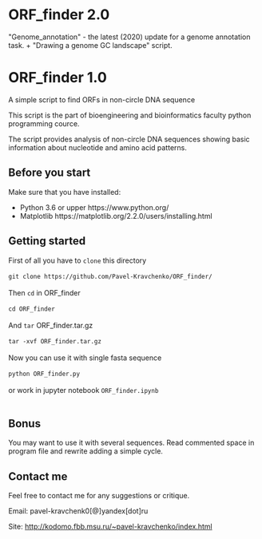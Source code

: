 # ORF_finder 2.0
"Genome_annotation" - the latest (2020) update for a genome annotation task. + "Drawing a genome GC landscape" script.

# ORF_finder 1.0
A simple script to find ORFs in non-circle DNA sequence

This script is the part of bioengineering and bioinformatics faculty python programming cource.

The script provides analysis of non-circle DNA sequences showing basic information about nucleotide and amino acid patterns.

## Before you start

Make sure that you have installed:
<ul>
<li>Python 3.6 or upper https://www.python.org/
<li>Matplotlib https://matplotlib.org/2.2.0/users/installing.html
</ul>

## Getting started

First of all you have to ```clone``` this directory</br></br>
```git clone https://github.com/Pavel-Kravchenko/ORF_finder/```</br></br>
Then ```cd``` in ORF_finder </br></br>
```cd ORF_finder```</br></br>
And ```tar``` ORF_finder.tar.gz</br></br>
```tar -xvf ORF_finder.tar.gz```</br></br>
Now you can use it with single fasta sequence</br></br>
```python ORF_finder.py```</br></br>
or work in jupyter notebook ```ORF_finder.ipynb```</br></br>

## Bonus
You may want to use it with several sequences. Read commented space in program file and rewrite adding a simple cycle.

## Contact me

Feel free to contact me for any suggestions or critique.

Email: pavel-kravchenk0[@]yandex[dot]ru

Site: http://kodomo.fbb.msu.ru/~pavel-kravchenko/index.html 
